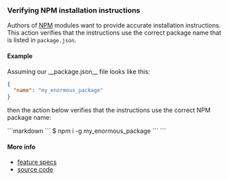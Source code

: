 ### Verifying NPM installation instructions

Authors of [NPM](https://www.npmjs.com) modules
want to provide accurate installation instructions.
This action verifies that the instructions use the correct package name
that is listed in `package.json`.


#### Example

<a class="textRunner_createFile">
Assuming our __package.json__ file looks like this:

```json
{
  "name": "my_enormous_package"
}
```
</a>

then the action below verifies that the instructions use the correct NPM package name:

<a class="textRunner_runMarkdownInTextrun">
```markdown
<a class="textRunner_verifyNpmInstall">
`​``
$ npm i -g my_enormous_package
`​``
</a>
```
</a>


#### More info

- [feature specs](../../features/actions/built-in/verify-npm-install/verify-npm-install.feature)
- [source code](../../src/actions/built-in/verify-npm-install.ls)
